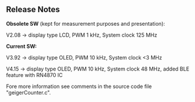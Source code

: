 ## **Release Notes** 



**Obsolete SW** (kept for measurement purposes and presentation):

V2.08 -> display type LCD, PWM 1 kHz, System clock 125 MHz

**Current SW:**

V3.92 -> display type OLED, PWM 10 kHz, System clock <3 MHz

V4.15 -> display type OLED, PWM 10 kHz, System clock 48 MHz, added BLE feature with RN4870 IC

Fore more information see comments in the source code file "geigerCounter.c".
